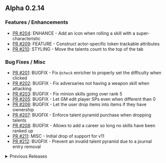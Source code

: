 ## Alpha 0.2.14

### Features / Enhancements
- [PR #204](https://github.com/Mezryss/FVTT-Genesys/pull/204): ENHANCE - Add an icon when rolling a skill with a super-characteristic
- [PR #209](https://github.com/Mezryss/FVTT-Genesys/pull/209): FEATURE - Construct actor-specific token trackable attributes
- [PR #210](https://github.com/Mezryss/FVTT-Genesys/pull/210): STYLING - Move the talents count to the top of the tab

### Bug Fixes / Misc
- [PR #201](https://github.com/Mezryss/FVTT-Genesys/pull/201): BUGFIX - Fix `@check` enricher to properly set the difficulty when clicked
- [PR #202](https://github.com/Mezryss/FVTT-Genesys/pull/202): BUGFIX - Fix adversaries not having a weapon skill when attacking
- [PR #203](https://github.com/Mezryss/FVTT-Genesys/pull/203): BUGFIX - Fix minion skills going over rank 5
- [PR #205](https://github.com/Mezryss/FVTT-Genesys/pull/205): BUGFIX - Let GM edit player SPs even when different than 0
- [PR #206](https://github.com/Mezryss/FVTT-Genesys/pull/206): BUGFIX - Let the user drop items into items if they have ownership
- [PR #207](https://github.com/Mezryss/FVTT-Genesys/pull/207): BUGFIX - Enforce talent pyramid purchase when dropping talents
- [PR #208](https://github.com/Mezryss/FVTT-Genesys/pull/208): BUGFIX - Allows to add a career so long no skills have been ranked up
- [PR #211](https://github.com/Mezryss/FVTT-Genesys/pull/211): MISC - Initial drop of support for v11
- [PR #212](https://github.com/Mezryss/FVTT-Genesys/pull/212): BUGFIX - Prevent an invalid talent pyramid due to a journal entry removal

<details>
<summary>Previous Releases</summary>

## Alpha 0.2.13

### Features / Enhancements
- [PR #184](https://github.com/Mezryss/FVTT-Genesys/pull/184): BUGFIX - Fix adding setbacks to the dice pool when targeting a character
- [PR #185](https://github.com/Mezryss/FVTT-Genesys/pull/185): STYLING - HTML lists in the editor should now properly show their markers
- [PR #186](https://github.com/Mezryss/FVTT-Genesys/pull/186): FEATURE - Users can send to chat abilities and items from adversaries

## Alpha 0.2.12

### Features / Enhancements
- [PR #179](https://github.com/Mezryss/FVTT-Genesys/pull/179): FEATURE - More options to modify dice pools with active effects
- [PR #180](https://github.com/Mezryss/FVTT-Genesys/pull/180): BUGFIX - Properly calculate the skill ranks for minions on a vehicle's Skills tab
- [PR #181](https://github.com/Mezryss/FVTT-Genesys/pull/181): ENHANCEMENT - GMs can spend player's story points 

## Alpha 0.2.11

### Features / Enhancements
- [PR #177](https://github.com/Mezryss/FVTT-Genesys/pull/177): FEATURE - Full combatibility with FVTTv12
- [PR #155](https://github.com/Mezryss/FVTT-Genesys/pull/155): FEATURE - Spanish translations thanks to Alejabar

## Alpha 0.2.10

### Features / Enhancements
- [PR #151](https://github.com/Mezryss/FVTT-Genesys/pull/151): FEATURE - Confirm inventory deletion upon certain circumstances
- [PR #152](https://github.com/Mezryss/FVTT-Genesys/pull/152): FEATURE - Adds support for effects that cause pool modifications (Read the PR for more details)
- [PR #153](https://github.com/Mezryss/FVTT-Genesys/pull/153): FEATURE - Enhance text enrichers

## Alpha 0.2.9

### Features / Enhancements
- [PR #145](https://github.com/Mezryss/FVTT-Genesys/pull/145): FEATURE - Additional enhacenments and fixes to vehicle's sheets
    - Drop areas on the Inventory and Crew tabs now highlight regardless of the drop origin
    - Alternative view for the Skills tab
    - Propt for minion instantiation when dropping it to the sheet

### Bug Fixes / Misc
- [PR #149](https://github.com/Mezryss/FVTT-Genesys/pull/149): BUGFIX - Fix initiative message when rolling with symbols

## Alpha 0.2.8

### Bug Fixes / Misc
-	[PR #136](https://github.com/Mezryss/FVTT-Genesys/pull/136), [PR #144](https://github.com/Mezryss/FVTT-Genesys/pull/144): BUGFIX - Minion skills and Combat tabs reflect changes immediately
-	[PR #139](https://github.com/Mezryss/FVTT-Genesys/pull/139): LOCALIZATION - Corrections for the french translation (ZolOnTheNet)
-	[PR #143](https://github.com/Mezryss/FVTT-Genesys/pull/143): STYLING - Pad the motivation and notes editors

## Alpha 0.2.7

### Features / Enhancements
-	[PR #132](https://github.com/Mezryss/FVTT-Genesys/pull/132): ENHANCEMENT - Displays the source field data below an item's description
-	[PR #134](https://github.com/Mezryss/FVTT-Genesys/pull/134): FEATURE - Adds source field to adversaries and display it below their description

### Bug Fixes / Misc
-	[PR #129](https://github.com/Mezryss/FVTT-Genesys/pull/129): CHORE - Upgrade dependencies including Vue
-	[PR #131](https://github.com/Mezryss/FVTT-Genesys/pull/131): REFACTOR - Moves all the settings stored in the `CONFIG` to a nested path
-	[PR #130](https://github.com/Mezryss/FVTT-Genesys/pull/130): LOCALIZATION - Updates the french translation to the latest version (thanks to ZolOnTheNet)
-	[PR #133](https://github.com/Mezryss/FVTT-Genesys/pull/133): BUGFIX - Fixes drag & drop highlight not working on Chrome/app

## Alpha 0.2.6
This new version will attempt to perform a data migration for vehicles the first time a GM logins into the world. Make sure the migration is completed before doing anything on the world.

### Features
-	[PR #125](https://github.com/Mezryss/FVTT-Genesys/pull/125): Enhance the vehicle sheet and make transfering items more robust

### Bug Fixes/Misc
-	[PR #124](https://github.com/Mezryss/FVTT-Genesys/pull/124): Safely fail if the `CalculateChance` worker is not found
-	[PR #126](https://github.com/Mezryss/FVTT-Genesys/pull/126): Adds the french translation to the language menu (thanks to ZolOnTheNet)

## Alpha 0.2.5

### Features
-	[PR #117](https://github.com/Mezryss/FVTT-Genesys/pull/117): French translations thanks to ZolOnTheNet

### Bug Fixes/Misc
-	[PR #116](https://github.com/Mezryss/FVTT-Genesys/pull/116): Fixes a harmless bug on the chance to succeed Web Worker

## Alpha 0.2.4

### Bug Fixes/Misc
-	[PR #112](https://github.com/Mezryss/FVTT-Genesys/pull/112): Fix sending items to chat with no damage
-	[PR #115](https://github.com/Mezryss/FVTT-Genesys/pull/115): Fix rolls with extra symbols

## Alpha 0.2.3

### Features
-	[PR #111](https://github.com/Mezryss/FVTT-Genesys/pull/111): Access the dice prompt directly from the chat

### Bug Fixes/Misc
-	[PR #108](https://github.com/Mezryss/FVTT-Genesys/pull/108): Scope the character and vehicle style sheets

## Alpha 0.2.2

### Features
-	[PR #104](https://github.com/Mezryss/FVTT-Genesys/pull/104): Adds an alternate way to calculate the chance to succeed (FVTTv11 only)

### Bug Fixes/Misc
-	[PR #105](https://github.com/Mezryss/FVTT-Genesys/pull/105): Additional enhacenments and fixes to vehicle's sheets
	-	Adds a plus sign to values equal or greater than 0 when displaying the "Handling" characteristic
	-	Limits the actors that can be dropped into a vehicle to only those you own
	-	Display skill ranks on the "Skills" tab and the "Character Skill Selection" prompt.
	-	Open a character sheet when clicking on their name in the "Skills" tab.
	-	When selecting a skill from the "Character Skill Selection" prompt it now throws a warning when selecting an actor that you don't own (previously it was letting you roll for anyone).
	-	Adds the option to modify a vehicle's passenger quantity and capacity using after effects

## Alpha 0.2.0

### Features
-	[PR #99](https://github.com/Mezryss/FVTT-Genesys/pull/99): Adds support for vehicles

## Alpha 0.1.15

### Features
-	[PR #87](https://github.com/Mezryss/FVTT-Genesys/pull/87): Adds equipment's damage state to the inventory tab
-	[PR #88](https://github.com/Mezryss/FVTT-Genesys/pull/88): Adds support for super-characteristics
-	[PR #95](https://github.com/Mezryss/FVTT-Genesys/pull/95): Use super-characteristics during initiative
-	[PR #96](https://github.com/Mezryss/FVTT-Genesys/pull/96): Allows GMs to add extra initiative slots

### Bug Fixes/Misc

-	[#90](https://github.com/Mezryss/FVTT-Genesys/issues/90): Makes the tier bubble display properly
-	[PR #97](https://github.com/Mezryss/FVTT-Genesys/pull/97): Allows rolling dice pools without dice

## Alpha 0.1.14

### Bug Fixes/Misc

-	[PR #86](https://github.com/Mezryss/FVTT-Genesys/issues/86): Adds injuries and motivations to adversaries
-	[PR #85](https://github.com/Mezryss/FVTT-Genesys/issues/85): Implements sending abilities and talents to chat
-	[PR #84](https://github.com/Mezryss/FVTT-Genesys/issues/84): Bugfix: Removes renamed talents correctly

## Alpha 0.1.13

### Bug Fixes/Misc

-	[#81](https://github.com/Mezryss/FVTT-Genesys/issues/81): Can't save item sheets

## Alpha 0.1.12

### Features

-   [PR #77](https://github.com/Mezryss/FVTT-Genesys/pull/77): Show chance to succeed when forming dice pool.

### Bug Fixes/Misc

-	[#76](https://github.com/Mezryss/FVTT-Genesys/issues/76): Can't edit sheet images
-	[PR #79](https://github.com/Mezryss/FVTT-Genesys/pull/79): Fix talent ranks
-	[#57](https://github.com/Mezryss/FVTT-Genesys/issues/57): Fix combat tracker

## Alpha 0.1.11

### Features

-   [PR #68](https://github.com/Mezryss/FVTT-Genesys/pull/68): Allow PCs to do Unskilled rolls
-	[PR #71](https://github.com/Mezryss/FVTT-Genesys/pull/71): Can manually edit attached item qualities' rating
-	[#12](https://github.com/Mezryss/FVTT-Genesys/issues/12): Equipment should provide its passive ActiveEffects only while equipped

### Bug Fixes/Misc

-	[#47](https://github.com/Mezryss/FVTT-Genesys/issues/47): Fix bug preventing deletion of manually-added abilities.
-	[PR #69](https://github.com/Mezryss/FVTT-Genesys/pull/69): Make case errors more obvious for effect sheets
-	[PR #70](https://github.com/Mezryss/FVTT-Genesys/pull/70): Bugfix: Add up all containers bonus encumbrance
-	[#74](https://github.com/Mezryss/FVTT-Genesys/issues/74): Increasing the Brawn attribute after adding Toughened permanently adds 3 to the wound threshold instead of 1

## Alpha 0.1.10

### Features (thanks to Assembling Kings)

-   [#64](https://github.com/Mezryss/FVTT-Genesys/issues/64): Support unskilled rolls by clicking Characteristic name in NPC sheets.
-   [#29](https://github.com/Mezryss/FVTT-Genesys/issues/29): When editing an Item or Actor's name, make capitalization clear.
-   [PR #62](https://github.com/Mezryss/FVTT-Genesys/pull/62): Categorize Item & Actor types with OptGroups

### Bug Fixes

-   [PR #58](https://github.com/Mezryss/FVTT-Genesys/pull/58): Fix skill check enricher

## Alpha 0.1.9

### Features

- Send to Chat implemented for Inventory Items! Equivalent functionality for Abilities & Talents will come with the Talents tab updates.

### Bug Fixes

- Fix [#40](https://github.com/Mezryss/FVTT-Genesys/issues/40): Upgrading ranked talents was too restrictive.
- Fix [#42](https://github.com/Mezryss/FVTT-Genesys/issues/42): Journal entries for skill upgrades are showing the wrong rank.
- Fix [#44](https://github.com/Mezryss/FVTT-Genesys/issues/44): Ranked Talent effects don't stack per rank.

## Alpha 0.1.8

### Updates

-   Work on [#2](https://github.com/Mezryss/FVTT-Genesys/issues/2): Inventory 2.0. There is still more work to be done on this!

## Alpha 0.1.7

### Bug Fixes

-   Fix [#20](https://github.com/Mezryss/FVTT-Genesys/issues/20): The HTML mode of the text editor was improperly sized.

## Alpha 0.1.6

### Bug Fixes

-   Fix [#35](https://github.com/Mezryss/FVTT-Genesys/issues/35): Active talents with no active category were listed twice.

## Alpha 0.1.5

### Bug Fixes

-   Fix [#36](https://github.com/Mezryss/FVTT-Genesys/issues/36): Career item sheet was not showing editor view.

## Alpha 0.1.4: The Magical Update!

-   With permission, added [MilkMyth](http://milkmyth.com)'s updated Magical Girl custom Dice Symbols to the system! These can be enabled in settings, are client-specific (so each user can use them or not, at their own discretion), and are also available for use in Dice So Nice!

## Alpha 0.1.3

### Bug Fixes:

-   Fix [#32](https://github.com/Mezryss/FVTT-Genesys/issues/32): Deleting qualities & skills on an item embedded in an Actor failed with a proxy error.

## Alpha 0.1.2

### Bug Fixes:

-   Fix [#31](https://github.com/Mezryss/FVTT-Genesys/issues/31): Quantity adjustment for items in inventory doesn't work.

## Alpha 0.1.1

### Updates:

-   Disallowed adding ActiveEffects to Item Qualities until a better solution is implemented for referencing or embedding them in items.
-   [#25](https://github.com/Mezryss/FVTT-Genesys/issues/25) Allow adding item qualities to Armor.

### Bug Fixes:

-   Fix [#22](https://github.com/Mezryss/FVTT-Genesys/issues/22): In skills tab, context menu can appear below XP Container and other skill categories.
-   Fix [#27](https://github.com/Mezryss/FVTT-Genesys/issues/27): Disallow archetype removal if XP has changed since Archetype was applied.
</details>

